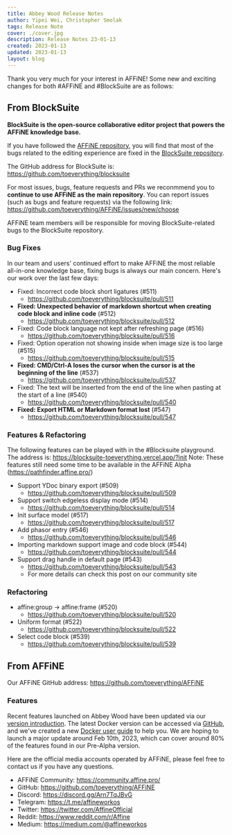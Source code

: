 ```yaml
---
title: Abbey Wood Release Notes
author: Yipei Wei, Christopher Smolak
tags: Release Note
cover: ./cover.jpg
description: Release Notes 23-01-13
created: 2023-01-13
updated: 2023-01-13
layout: blog
---
```


Thank you very much for your interest in AFFiNE! 
Some new and exciting changes for both #AFFiNE and #BlockSuite are as follows:

## From BlockSuite

**BlockSuite is the open-source collaborative editor project that powers the AFFiNE knowledge base.**

If you have followed the [AFFiNE repository](https://github.com/toeverything/affine), you will find that most of the bugs related to the editing experience are fixed in the [BlockSuite repository](https://github.com/toeverything/blocksuite).

The GitHub address for BlockSuite is: https://github.com/toeverything/blocksuite

For most issues, bugs, feature requests and PRs we reconmmend you to **continue to use AFFiNE as the main repository**. You can report issues (such as bugs and feature requests) via the following link: https://github.com/toeverything/AFFiNE/issues/new/choose

AFFiNE team members will be responsible for moving BlockSuite-related bugs to the BlockSuite repository.

### Bug Fixes
In our team and users' continued effort to make AFFiNE the most reliable all-in-one knowledge base, fixing bugs is always our main concern. 
    Here's our work over the last few days:
- Fixed: Incorrect code block short ligatures (#511)
  - https://github.com/toeverything/blocksuite/pull/511
- **Fixed: Unexpected behavior of markdown shortcut when creating code block and inline code** (#512)
  - https://github.com/toeverything/blocksuite/pull/512
- Fixed: Code block language not kept after refreshing page (#516)
  - https://github.com/toeverything/blocksuite/pull/516
- Fixed: Option operation not showing inside when image size is too large (#515)
  - https://github.com/toeverything/blocksuite/pull/515
- **Fixed: CMD/Ctrl-A loses the cursor when the cursor is at the beginning of the line** (#537)
  - https://github.com/toeverything/blocksuite/pull/537
- Fixed: The text will be inserted from the end of the line when pasting at the start of a line (#540)
  - https://github.com/toeverything/blocksuite/pull/540
- **Fixed: Export HTML or Markdown format lost** (#547)
  - https://github.com/toeverything/blocksuite/pull/547

### Features & Refactoring
The following features can be played with in the #Blocksuite playground.
The address is: https://blocksuite-toeverything.vercel.app/?init
Note: These features still need some time to be available in the AFFiNE Alpha (https://pathfinder.affine.pro/)

- Support YDoc binary export (#509)
  - https://github.com/toeverything/blocksuite/pull/509
- Support switch edgeless display mode (#514)
  - https://github.com/toeverything/blocksuite/pull/514
- Init surface model (#517)
  - https://github.com/toeverything/blocksuite/pull/517
- Add phasor entry (#546)
  - https://github.com/toeverything/blocksuite/pull/546
- Importing markdown support image and code block (#544)
  - https://github.com/toeverything/blocksuite/pull/544
- Support drag handle in default page (#543)
  - https://github.com/toeverything/blocksuite/pull/543
  - For more details can check this post on our community site

### Refactoring
- affine:group -> affine:frame (#520)
  - https://github.com/toeverything/blocksuite/pull/520
- Uniform format (#522)
  - https://github.com/toeverything/blocksuite/pull/522
- Select code block (#539)
  - https://github.com/toeverything/blocksuite/pull/539

## From AFFiNE
Our AFFiNE GitHub address: https://github.com/toeverything/AFFiNE

### Features
Recent features launched on Abbey Wood have been updated via our [version introduction](https://community.affine.pro/c/release-notes/new-year-gift-alpha-abbey-wood).
The latest Docker version can be accessed via [GitHub](https://github.com/orgs/toeverything/packages?repo_name=AFFiNE), and we've created a new [Docker user guide](https://community.affine.pro/c/user-guide/self-host-affine-with-docker-pre-alpha-and-alpha-local-setup-user-guide) to help you.
We are hoping to launch a major update around Feb 10th, 2023, which can cover around 80% of the features found in our Pre-Alpha version.

Here are the official media accounts operated by AFFiNE, please feel free to contact us if you have any questions. 

- AFFiNE Community: https://community.affine.pro/
- GitHub: https://github.com/toeverything/AFFiNE    
- Discord: https://discord.gg/Arn7TqJBvG
- Telegram: https://t.me/affineworkos
- Twitter: https://twitter.com/AffineOfficial
- Reddit: https://www.reddit.com/r/Affine
- Medium: https://medium.com/@affineworkos
